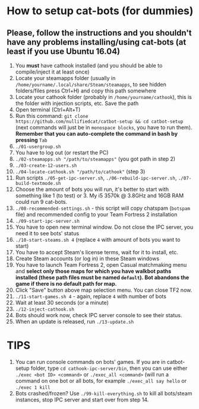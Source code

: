# How to setup cat-bots (for dummies)

## Please, follow the instructions and you shouldn't have any problems installing/using cat-bots (at least if you use Ubuntu 16.04)

1. You **must** have cathook installed (and you should be able to compile/inject it at least once)
2. Locate your steamapps folder (usually in `/home/yourname/.local/share/Steam/steamapps`, to see hidden folders/files press Ctrl+H) and copy this path somewhere
3. Locate your cathook folder (probably in `/home/yourname/cathook`), this is the folder with injection scripts, etc. Save the path
4. Open terminal (Ctrl+Alt+T)
5. Run this command: `git clone https://github.com/nullifiedcat/catbot-setup && cd catbot-setup` (next commands will just be in `monospace blocks`, you have to run them). **Remember that you can auto-complete the command in bash by pressing** `Tab`
6. `./01-usergroup.sh`
7. You have to log out (or restart the PC)
8. `./02-steamapps.sh "/path/to/steamapps"` (you got path in step 2)
9. `./03-create-12-users.sh`
10. `./04-locate-cathook.sh "/path/to/cathook"` (step 3)
11. Run scripts `./05-get-ipc-server.sh`, `./06-rebuild-ipc-server.sh`, `./07-build-textmode.sh`
12. Choose the amount of bots you will run, it's better to start with something like 1 (to test) or 3. My i5 3570k @ 3.8GHz and 16GB RAM could run 9 cat-bots.
13. `./08-recommended-settings.sh` - this script will copy chatspam (`botspam` file) and recommended config to your Team Fortress 2 installation
14. `./09-start-ipc-server.sh`
15. You have to open new terminal window. Do not close the IPC server, you need it to see bots' status
16. `./10-start-steams.sh 4` (replace `4` with amount of bots you want to start)
17. You have to accept Steam's license terms, wait for it to install, etc.
18. Create Steam accounts (or log in) in these Steam windows
19. You have to launch Team Fortress 2, open Casual matchmaking menu and **select only those maps for which you have walkbot paths installed (these path files must be named `default`). Bot abandons the game if there is no default path for map.**
20. Click "Save" button above map selection menu. You can close TF2 now.
21. `./11-start-games.sh 4` - again, replace `4` with number of bots
22. Wait at least 30 seconds (or a minute)
23. `./12-inject-cathook.sh`
24. Bots should work now, check IPC server console to see their status.
25. When an update is released, run `./13-update.sh`

# TIPS

1. You can run console commands on bots' games. If you are in catbot-setup folder, type `cd cathook-ipc-server/bin`, then you can use either `./exec <bot ID> <command>` or `./exec_all <command>` (will run a command on one bot or all bots, for example `./exec_all say hello` or `./exec 1 kill`
2. Bots crashed/frozen? Use `./99-kill-everything.sh` to kill all bots/steam instances, stop IPC server and start over from step 14.